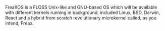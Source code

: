 FreaXOS is a FLOSS Unix-like and GNU-based OS which will be available with different kernels running in background, included Linux, BSD, Darwin, React and a hybrid from scratch revolutionary microkernel called, as you intend, Freax.